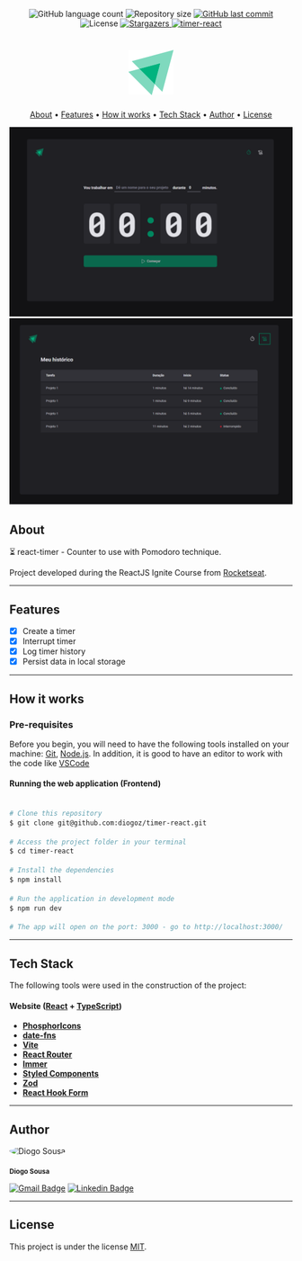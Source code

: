 <p align="center">
  <img alt="GitHub language count" src="https://img.shields.io/github/languages/count/diogoz/timer-react?color=%2304D361">

  <img alt="Repository size" src="https://img.shields.io/github/repo-size/diogoz/timer-react">
 
  <a href="https://github.com/diogoz/timer-react/commits/main">
    <img alt="GitHub last commit" src="https://img.shields.io/github/last-commit/diogoz/timer-react">
  </a>
    
   <img alt="License" src="https://img.shields.io/badge/license-MIT-brightgreen">
   <a href="https://github.com/diogoz/timer-react/stargazers">
    <img alt="Stargazers" src="https://img.shields.io/github/stars/diogoz/timer-react?style=social">
  </a>

  <a href="https://ignite-timer-rho.vercel.app/">
    <img alt="timer-react" src="https://img.shields.io/badge/ignite-timer-%237159c1?style=flat&logo=ghost">
  </a>
</p>

<h1 align="center">
    <img alt="react-timer" title="#react-timer" src="./.github/logo.svg" />
</h1>

<p align="center">
  <a href="#about">About</a> •
  <a href="#features">Features</a> •
  <a href="#how-it-works">How it works</a> • 
  <a href="#tech-stack">Tech Stack</a> • 
  <a href="#author">Author</a> • 
  <a href="#user-content-license">License</a>
</p>

<div align="center"> 
	<img alt="react-timer" title="#react-timer" src="./.github/banner-1.PNG" />
</div>

<div align="center"> 
	<img alt="react-timer" title="#react-timer" src="./.github/banner-2.PNG" />
</div>

## About

⏳ react-timer - Counter to use with Pomodoro technique.

Project developed during the ReactJS Ignite Course from [Rocketseat](https://www.rocketseat.com.br/ignite).

---

## Features

- [x] Create a timer
- [x] Interrupt timer
- [x] Log timer history
- [x] Persist data in local storage

---

## How it works

### Pre-requisites

Before you begin, you will need to have the following tools installed on your machine:
[Git](https://git-scm.com), [Node.js](https://nodejs.org/en/).
In addition, it is good to have an editor to work with the code like [VSCode](https://code.visualstudio.com/)

#### Running the web application (Frontend)

```bash

# Clone this repository
$ git clone git@github.com:diogoz/timer-react.git

# Access the project folder in your terminal
$ cd timer-react

# Install the dependencies
$ npm install

# Run the application in development mode
$ npm run dev

# The app will open on the port: 3000 - go to http://localhost:3000/

```

---

## Tech Stack

The following tools were used in the construction of the project:

#### **Website** ([React](https://reactjs.org/) + [TypeScript](https://www.typescriptlang.org/))

- **[PhosphorIcons](https://phosphoricons.com/)**
- **[date-fns](https://date-fns.org/)**
- **[Vite](https://vitejs.dev/)**
- **[React Router](https://v5.reactrouter.com/web/guides/quick-start)**
- **[Immer](https://immerjs.github.io/immer/)**
- **[Styled Components](https://styled-components.com/)**
- **[Zod](https://zod.dev/)**
- **[React Hook Form](https://react-hook-form.com/)**

---

## Author

 <img style="border-radius: 50%;" src="https://avatars.githubusercontent.com/u/22582187?v=4" width="100px;" alt="Diogo Sousa">
 <br />
  
 <sub><b>Diogo Sousa</b></sub></a> <a href="www.linkedin.com/in/diogo-henrique-evangelista-sousa-9637a2113" title="linkedin"></a>
 <br />

[![Gmail Badge](https://img.shields.io/badge/-Gmail-c14438?style=flat-square&logo=Gmail&logoColor=white&link=mailto:dhesousa77@gmail.com)](mailto:dhesousa77@gmail.com) [![Linkedin Badge](https://img.shields.io/badge/-Linkedin-blue?style=flat-square&logo=Linkedin&logoColor=white&link=https://www.linkedin.com/in/diogo-henrique-evangelista-sousa/)](https://www.linkedin.com/in/diogo-henrique-evangelista-sousa/)

---

## License

This project is under the license [MIT](./LICENSE).
